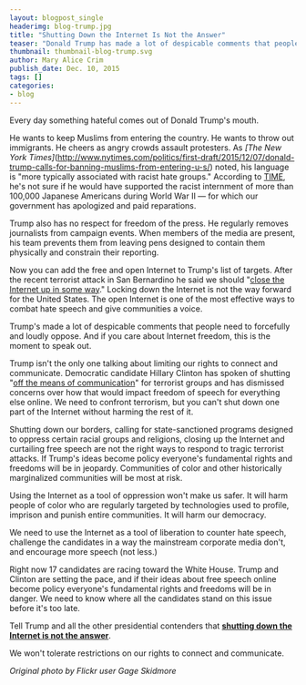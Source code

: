 ```yaml
---
layout: blogpost_single
headerimg: blog-trump.jpg
title: "Shutting Down the Internet Is Not the Answer"
teaser: "Donald Trump has made a lot of despicable comments that people need to forcefully and loudly oppose. And if you care about Internet freedom, this is the moment to speak out."
thumbnail: thumbnail-blog-trump.svg
author: Mary Alice Crim
publish_date: Dec. 10, 2015
tags: []
categories:
- blog
---
```

Every day something hateful comes out of Donald Trump's mouth. 

He wants to keep Muslims from entering the country. He wants to throw out immigrants. He cheers as angry crowds assault protesters. As *[The New York Times]*(http://www.nytimes.com/politics/first-draft/2015/12/07/donald-trump-calls-for-banning-muslims-from-entering-u-s/)</em> noted, his language is "more typically associated with racist hate groups." According to [TIME](http://time.com/4140050/donald-trump-muslims-japanese-internment/), he's not sure if he would have supported the racist internment of more than 100,000 Japanese Americans during World War II — for which our government has apologized and paid reparations. 

Trump also has no respect for freedom of the press. He regularly removes journalists from campaign events. When members of the media are present, his team prevents them from leaving pens designed to contain them physically and constrain their reporting. 

Now you can add the free and open Internet to Trump's list of targets. After the recent terrorist attack in San Bernardino he said we should "[close the Internet up in some way](http://mic.com/articles/129938/donald-trump-wants-to-close-up-the-internet-because-he-doesn-t-understand-the-internet#.UmFspDfrV)." Locking down the Internet is not the way forward for the United States. The open Internet is one of the most effective ways to combat hate speech and give communities a voice. 

Trump's made a lot of despicable comments that people need to forcefully and loudly oppose. And if you care about Internet freedom, this is the moment to speak out. 

Trump isn't the only one talking about limiting our rights to connect and communicate. Democratic candidate Hillary Clinton has spoken of shutting "[off the means of communication](https://www.techdirt.com/articles/20151207/21225233018/two-leading-presidential-candidates-clinton-trump-both-mocked-free-speech-internet.shtml)" for terrorist groups and has dismissed concerns over how that would impact freedom of speech for everything else online. We need to confront terrorism, but you can't shut down one part of the Internet without harming the rest of it.

Shutting down our borders, calling for state-sanctioned programs designed to oppress certain racial groups and religions, closing up the Internet and curtailing free speech are not the right ways to respond to tragic terrorist attacks. If Trump's ideas become policy everyone's fundamental rights and freedoms will be in jeopardy. Communities of color and other historically marginalized communities will be most at risk. 

Using the Internet as a tool of oppression won't make us safer. It will harm people of color who are regularly targeted by technologies used to profile, imprison and punish entire communities. It will harm our democracy. 

We need to use the Internet as a tool of liberation to counter hate speech, challenge the candidates in a way the mainstream corporate media don't, and encourage more speech (not less.) 

Right now 17 candidates are racing toward the White House. Trump and Clinton are setting the pace, and if their ideas about free speech online become policy everyone's fundamental rights and freedoms will be in danger. We need to know where all the candidates stand on this issue before it's too late. 

Tell Trump and all the other presidential contenders that **[shutting down the Internet is not the answer](http://act.freepress.net/sign/internet_2016_shut_down/?source=blog)**.

We won't tolerate restrictions on our rights to connect and communicate.

*Original photo by Flickr user Gage Skidmore*
